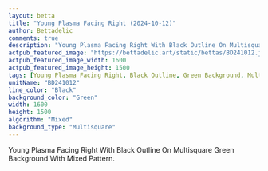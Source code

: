 ```yaml
---
layout: betta
title: "Young Plasma Facing Right (2024-10-12)"
author: Bettadelic
comments: true
description: "Young Plasma Facing Right With Black Outline On Multisquare Green Background With Mixed Pattern."
actpub_featured_image: "https://bettadelic.art/static/bettas/BD241012.jpg"
actpub_featured_image_width: 1600
actpub_featured_image_height: 1500
tags: [Young Plasma Facing Right, Black Outline, Green Background, Multisquare Background Pattern, Mixed Pattern, October 2024]
unitName: "BD241012"
line_color: "Black"
background_color: "Green"
width: 1600
height: 1500
algorithm: "Mixed"
background_type: "Multisquare"
---
```


Young Plasma Facing Right With Black Outline On Multisquare Green Background With Mixed Pattern.
